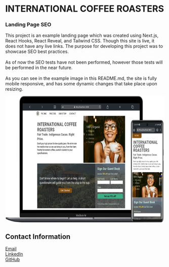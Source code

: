 # INTERNATIONAL COFFEE ROASTERS

### Landing Page SEO

This project is an example landing page which was created using Next.js, React Hooks, React Reveal, and Tailwind CSS. Though this site is live, it does not have any live links. The purpose for developing this project was to showcase SEO best practices.<br/><br />
As of now the SEO tests have not been performed, however those tests will be performed in the near future.
<br /><br />
As you can see in the example image in this README.md, the site is fully mobile responsive, and has some dynamic changes that take place upon resizing.

<img src='public/images/test-images/example.webp' alt='example with laptop and mobile device' width='800' height='400'>

## Contact Information

[Email](mailto://wlowrimore@gmail.com)<br />
[LinkedIn](https://www.linkedin.com/in/william-lowrimore-dev)<br />
[GitHub](https://www.github.com/wlowrimore)
